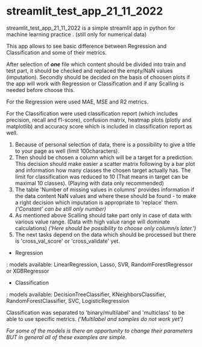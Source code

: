 # streamlit_test_app_21_11_2022
streamlit_test_app_21_11_2022 is a simple streamlit app in python for machine learning practice .
(still only for numerical data)


This app allows to see basic difference between Regression and Classification and some of their metrics.

After selection of ***one*** file which content should be divided into train and test part, it should be checked and replaced the empty/NaN values (imputation). Secondly should be decided on the basis of choosen plots if the app will work with Regression or Classification and if any Scalling is needed before choose this.

For the Regression were used MAE, MSE and R2 metrics.

For the Classification were used classification report (which includes precision, recall and f1-score), confusion matrix, heatmap plots (plotly and matplotlib) and accuracy score which is included in classification report as well.

1. Because of personal selection of data, there is a possibility to give a title to your page as well (limit 100characters).
2. Then should be chosen a column which will be a target for a prediction. This decision should make easier a scatter matrix following by a bar plot and information how many classes the chosen target actually has. The limit for classification was reduced to 10 (That means in target can be maximal 10 classes). (Playing with data only recommended)
3. The table 'Number of missing values in columns' provides information if the data content NaN values and where these should be found - to make a right decision which imputation is appropriate to 'replace' them. _('Constant' can be still only number)_
4. As mentioned above Scalling should take part only in case of data with various value range. (Data with high value range will dominate calculations) _('Here should be possibility to choose only column/s later.')_
5. The next tasks depend on the data which should be processed but there is 'cross_val_score' or 'cross_validate' yet. 
- Regression 

 : models available: LinearRegression, Lasso, SVR, RandomForestRegressor or XGBRegressor
 
 - Classification
 
 : models available: DecisionTreeClassifier, KNeighborsClassifier, RandomForestClassifier, SVC, LogisticRegression
 
 Classification was separated to 'binary/multilabel' and 'multiclass' to be able to use specific metrics. _('Multilabel and samples do not work yet')_



*For some of the models is there an opportunity to change their parameters BUT in general all of these examples are simple.*
